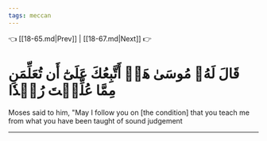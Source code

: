```yaml
---
tags: meccan
---
```


👈 [[18-65.md|Prev]] | [[18-67.md|Next]] 👉

# قَالَ لَهُۥ مُوسَىٰ هَلۡ أَتَّبِعُكَ عَلَىٰٓ أَن تُعَلِّمَنِ مِمَّا عُلِّمۡتَ رُشۡدٗا

Moses said to him, "May I follow you on [the condition] that you teach me from what you have been taught of sound judgement

---

